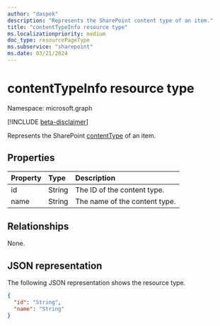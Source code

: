 ```yaml
---
author: "daspek"
description: "Represents the SharePoint content type of an item."
title: "contentTypeInfo resource type"
ms.localizationpriority: medium
doc_type: resourcePageType
ms.subservice: "sharepoint"
ms.date: 03/21/2024
---
```


# contentTypeInfo resource type

Namespace: microsoft.graph

[!INCLUDE [beta-disclaimer](../../includes/beta-disclaimer.md)]

Represents the SharePoint [contentType](contenttype.md) of an item.

## Properties

| Property | Type   | Description                   |
| :------- | :----- | :---------------------------- |
| id       | String | The ID of the content type.   |
| name     | String | The name of the content type. |

## Relationships
None.

## JSON representation

The following JSON representation shows the resource type.

<!-- { "blockType": "resource", "@odata.type": "microsoft.graph.contentTypeInfo", "@type.aka": "oneDrive.contentTypeFacet" } -->

```json
{
  "id": "String",
  "name": "String"
}
```

<!--
{
  "type": "#page.annotation",
  "description": "",
  "keywords": "",
  "section": "documentation",
  "tocPath": "Resources/ContentTypeInfo",
  "suppressions": []
}
-->
